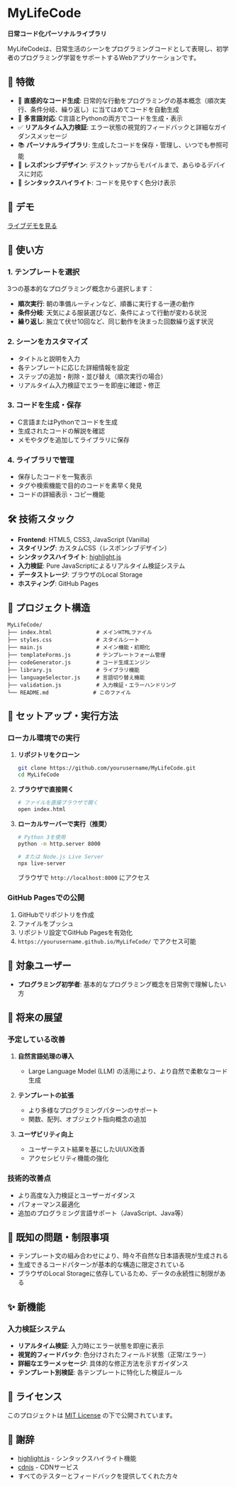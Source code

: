 # MyLifeCode

**日常コード化パーソナルライブラリ**

MyLifeCodeは、日常生活のシーンをプログラミングコードとして表現し、初学者のプログラミング学習をサポートするWebアプリケーションです。

## 🌟 特徴

- 📝 **直感的なコード生成**: 日常的な行動をプログラミングの基本概念（順次実行、条件分岐、繰り返し）に当てはめてコードを自動生成
- 🔄 **多言語対応**: C言語とPythonの両方でコードを生成・表示
- ✅ **リアルタイム入力検証**: エラー状態の視覚的フィードバックと詳細なガイダンスメッセージ
- 📚 **パーソナルライブラリ**: 生成したコードを保存・管理し、いつでも参照可能
- 📱 **レスポンシブデザイン**: デスクトップからモバイルまで、あらゆるデバイスに対応
- 🎨 **シンタックスハイライト**: コードを見やすく色分け表示

## 🚀 デモ

[ライブデモを見る](https://yourusername.github.io/MyLifeCode/)

## 📖 使い方

### 1. テンプレートを選択
3つの基本的なプログラミング概念から選択します：
- **順次実行**: 朝の準備ルーティンなど、順番に実行する一連の動作
- **条件分岐**: 天気による服装選びなど、条件によって行動が変わる状況
- **繰り返し**: 腕立て伏せ10回など、同じ動作を決まった回数繰り返す状況

### 2. シーンをカスタマイズ
- タイトルと説明を入力
- 各テンプレートに応じた詳細情報を設定
- ステップの追加・削除・並び替え（順次実行の場合）
- リアルタイム入力検証でエラーを即座に確認・修正

### 3. コードを生成・保存
- C言語またはPythonでコードを生成
- 生成されたコードの解説を確認
- メモやタグを追加してライブラリに保存

### 4. ライブラリで管理
- 保存したコードを一覧表示
- タグや検索機能で目的のコードを素早く発見
- コードの詳細表示・コピー機能

## 🛠️ 技術スタック

- **Frontend**: HTML5, CSS3, JavaScript (Vanilla)
- **スタイリング**: カスタムCSS（レスポンシブデザイン）
- **シンタックスハイライト**: [highlight.js](https://highlightjs.org/)
- **入力検証**: Pure JavaScriptによるリアルタイム検証システム
- **データストレージ**: ブラウザのLocal Storage
- **ホスティング**: GitHub Pages

## 📁 プロジェクト構造

```
MyLifeCode/
├── index.html              # メインHTMLファイル
├── styles.css              # スタイルシート
├── main.js                 # メイン機能・初期化
├── templateForms.js        # テンプレートフォーム管理
├── codeGenerator.js        # コード生成エンジン
├── library.js              # ライブラリ機能
├── languageSelector.js     # 言語切り替え機能
├── validation.js           # 入力検証・エラーハンドリング
└── README.md              # このファイル
```

## 🚀 セットアップ・実行方法

### ローカル環境での実行

1. **リポジトリをクローン**
   ```bash
   git clone https://github.com/yourusername/MyLifeCode.git
   cd MyLifeCode
   ```

2. **ブラウザで直接開く**
   ```bash
   # ファイルを直接ブラウザで開く
   open index.html
   ```

3. **ローカルサーバーで実行（推奨）**
   ```bash
   # Python 3を使用
   python -m http.server 8000
   
   # または Node.js Live Server
   npx live-server
   ```

   ブラウザで `http://localhost:8000` にアクセス

### GitHub Pagesでの公開

1. GitHubでリポジトリを作成
2. ファイルをプッシュ
3. リポジトリ設定でGitHub Pagesを有効化
4. `https://yourusername.github.io/MyLifeCode/` でアクセス可能

## 🎯 対象ユーザー

- **プログラミング初学者**: 基本的なプログラミング概念を日常例で理解したい方

## 🔮 将来の展望

### 予定している改善

1. **自然言語処理の導入**
   - Large Language Model (LLM) の活用により、より自然で柔軟なコード生成

2. **テンプレートの拡張**
   - より多様なプログラミングパターンのサポート
   - 関数、配列、オブジェクト指向概念の追加

3. **ユーザビリティ向上**
   - ユーザーテスト結果を基にしたUI/UX改善
   - アクセシビリティ機能の強化

### 技術的改善点

- より高度な入力検証とユーザーガイダンス
- パフォーマンス最適化
- 追加のプログラミング言語サポート（JavaScript、Java等）

## 🐛 既知の問題・制限事項

- テンプレート文の組み合わせにより、時々不自然な日本語表現が生成される
- 生成できるコードパターンが基本的な構造に限定されている
- ブラウザのLocal Storageに依存しているため、データの永続性に制限がある

## ✨ 新機能

### 入力検証システム
- **リアルタイム検証**: 入力時にエラー状態を即座に表示
- **視覚的フィードバック**: 色分けされたフィールド状態（正常/エラー）
- **詳細なエラーメッセージ**: 具体的な修正方法を示すガイダンス
- **テンプレート別検証**: 各テンプレートに特化した検証ルール

## 📄 ライセンス

このプロジェクトは [MIT License](LICENSE) の下で公開されています。

## 🙏 謝辞

- [highlight.js](https://highlightjs.org/) - シンタックスハイライト機能
- [cdnjs](https://cdnjs.com/) - CDNサービス
- すべてのテスターとフィードバックを提供してくれた方々